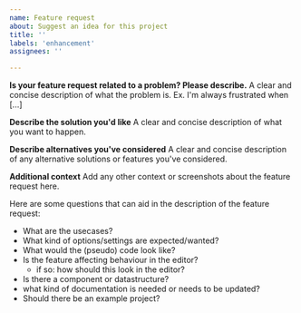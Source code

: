 ```yaml
---
name: Feature request
about: Suggest an idea for this project
title: ''
labels: 'enhancement'
assignees: ''

---
```


**Is your feature request related to a problem? Please describe.**
A clear and concise description of what the problem is. Ex. I'm always frustrated when [...]

**Describe the solution you'd like**
A clear and concise description of what you want to happen.

**Describe alternatives you've considered**
A clear and concise description of any alternative solutions or features you've considered.

**Additional context**
Add any other context or screenshots about the feature request here.

Here are some questions that can aid in the description of the feature request:
- What are the usecases?
- What kind of options/settings are expected/wanted?
- What would the (pseudo) code look like?
- Is the feature affecting behaviour in the editor? 
  - if so: how should this look in the editor?
- Is there a component or datastructure? 
- what kind of documentation is needed or needs to be updated?
- Should there be an example project?
